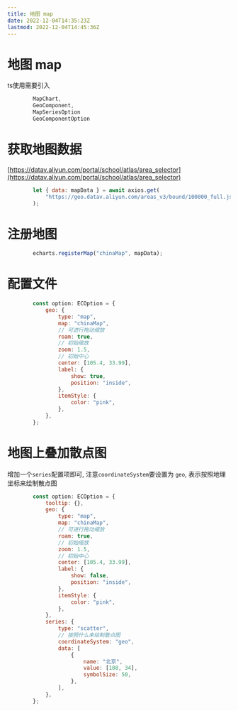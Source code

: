 ```yaml
---
title: 地图 map
date: 2022-12-04T14:35:23Z
lastmod: 2022-12-04T14:45:36Z
---
```


# 地图 map

ts使用需要引入

```js
        MapChart,
        GeoComponent,
        MapSeriesOption
        GeoComponentOption
```

# 获取地图数据

[https://datav.aliyun.com/portal/school/atlas/area_selector](https://datav.aliyun.com/portal/school/atlas/area_selector)

```js
        let { data: mapData } = await axios.get(
            "https://geo.datav.aliyun.com/areas_v3/bound/100000_full.json",
        );
```

# 注册地图

```js
        echarts.registerMap("chinaMap", mapData);
```

# 配置文件

```js
        const option: ECOption = {
            geo: {
                type: "map",
                map: "chinaMap",
                // 可进行拖动缩放
                roam: true,
                // 初始缩放
                zoom: 1.5,
                // 初始中心
                center: [105.4, 33.99],
                label: {
                    show: true,
                    position: "inside",
                },
                itemStyle: {
                    color: "pink",
                },
            },
        };
```

# 地图上叠加散点图

增加一个`series`​配置项即可, 注意`coordinateSystem`​要设置为 `geo`​, 表示按照地理坐标来绘制散点图

```js
        const option: ECOption = {
            tooltip: {},
            geo: {
                type: "map",
                map: "chinaMap",
                // 可进行拖动缩放
                roam: true,
                // 初始缩放
                zoom: 1.5,
                // 初始中心
                center: [105.4, 33.99],
                label: {
                    show: false,
                    position: "inside",
                },
                itemStyle: {
                    color: "pink",
                },
            },
            series: {
                type: "scatter",
                // 按照什么来绘制散点图
                coordinateSystem: "geo",
                data: [
                    {
                        name: "北京",
                        value: [108, 34],
                        symbolSize: 50,
                    },
                ],
            },
        };
```
